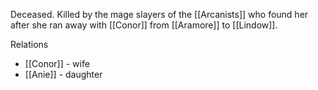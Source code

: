 Deceased. Killed by the mage slayers of the [[Arcanists]] who found her after she ran away with [[Conor]] from [[Aramore]] to [[Lindow]].

Relations
- [[Conor]] - wife
- [[Anie]] - daughter